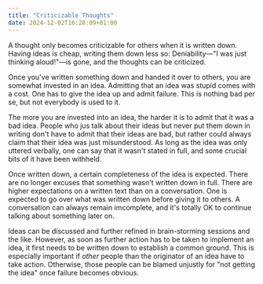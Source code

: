 ```yaml
---
title: "Criticizable Thoughts"
date: 2024-12-02T16:28:09+01:00
---
```


A thought only becomes criticizable for others when it is written down. Having
ideas is cheap, writing them down less so: Deniability—"I was just thinking 
aloud!"—is gone, and the thoughts can be criticized.

Once you've written something down and handed it over to others, you are somewhat
invested in an idea. Admitting that an idea was stupid comes with a cost. One
has to give the idea up and admit failure. This is nothing bad per se, but not
everybody is used to it.

The more you are invested into an idea, the harder it is to admit that it was a
bad idea.  People who jus talk about their ideas but never put them down in
writing don't have to admit that their ideas are bad, but rather could always
claim that their idea was just misunderstood. As long as the idea was only
uttered verbally, one can say that it wasn't stated in full, and some crucial
bits of it have been withheld.

Once written down, a certain completeness of the idea is expected. There are no
longer excuses that something wasn't written down in full. There are higher
expectations on a written text than on a conversation. One is expected to go
over what was written down before giving it to others. A conversation can always
remain imcomplete, and it's totally OK to continue talking about something later
on.

Ideas can be discussed and further refined in brain-storming sessions and the
like. However, as soon as further action has to be taken to implement an idea,
it first needs to be written down to establish a common ground. This is
especially important if _other_ people than the originator of an idea have to
take action. Otherwise, those people can be blamed unjustly for "not getting the
idea" once failure becomes obvious.
